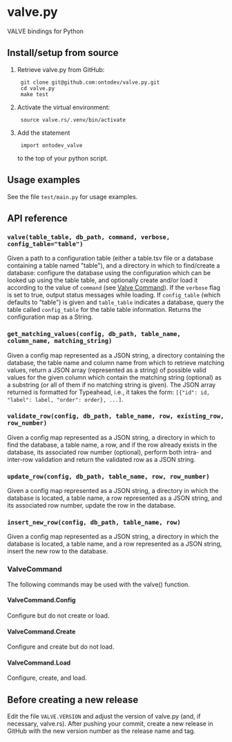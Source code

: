 # valve.py
VALVE bindings for Python

## Install/setup from source

1. Retrieve valve.py from GitHub:

	    git clone git@github.com:ontodev/valve.py.git
	    cd valve.py
	    make test

2. Activate the virtual environment:

        source valve.rs/.venv/bin/activate

3. Add the statement

        import ontodev_valve

    to the top of your python script.

## Usage examples

See the file `test/main.py` for usage examples.

## API reference

### `valve(table_table, db_path, command, verbose, config_table="table")`

Given a path to a configuration table (either a table.tsv file or a database containing a
table named "table"), and a directory in which to find/create a database: configure the
database using the configuration which can be looked up using the table table, and
optionally create and/or load it according to the value of `command`
(see [Valve Command](#ValveCommand)). If the `verbose` flag is set to true, output status
messages while loading. If `config_table` (which defaults to "table") is given and
`table_table` indicates a database, query the table called `config_table` for the
table table information. Returns the configuration map as a String.

### `get_matching_values(config, db_path, table_name, column_name, matching_string)`

Given a config map represented as a JSON string, a directory containing the database, the table name and column name from which to retrieve matching values, return a JSON array (represented as a string) of possible valid values for the given column which contain the matching string (optional) as a substring (or all of them if no matching string is given). The JSON array returned is formatted for Typeahead, i.e., it takes the form: `[{"id": id, "label": label, "order": order}, ...]`.

### `validate_row(config, db_path, table_name, row, existing_row, row_number)`

Given a config map represented as a JSON string, a directory in which to find the database, a table name, a row, and if the row already exists in the database, its associated row number (optional), perform both intra- and inter-row validation and return the validated row as a JSON string.

### `update_row(config, db_path, table_name, row, row_number)`

Given a config map represented as a JSON string, a directory in which the database is located, a table name, a row represented as a JSON string, and its associated row number, update the row in the database.

### `insert_new_row(config, db_path, table_name, row)`

Given a config map represented as a JSON string, a directory in which the database is located, a table name, and a row represented as a JSON string, insert the new row to the database.

### ValveCommand

The following commands may be used with the valve() function.

#### ValveCommand.Config

Configure but do not create or load.

#### ValveCommand.Create

Configure and create but do not load.

#### ValveCommand.Load

Configure, create, and load.

## Before creating a new release

Edit the file `VALVE.VERSION` and adjust the version of valve.py (and, if necessary, valve.rs). After pushing your commit, create a new release in GitHub with the new version number as the release name and tag.
